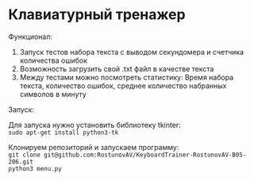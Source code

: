 # Клавиатурный тренажер

Функционал:
1) Запуск тестов набора текста с выводом секундомера и счетчика количества ошибок
2) Возможность загрузить свой .txt файл в качестве текста
3) Между тестами можно посмотреть статистику:
Время набора текста, количество ошибок, среднее количество набранных символов в минуту

Запуск:

Для запуска нужно установить библиотеку tkinter:  
`sudo apt-get install python3-tk`

Клонируем репозиторий и запускаем программу:  
`git clone git@github.com:RostunovAV/KeyboardTrainer-RostunovAV-B05-206.git`  
`python3 menu.py`

